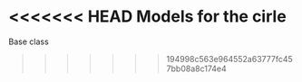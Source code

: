 <<<<<<< HEAD
Models for the cirle
=======
Base class 
>>>>>>> 194998c563e964552a63777fc457bb08a8c174e4
